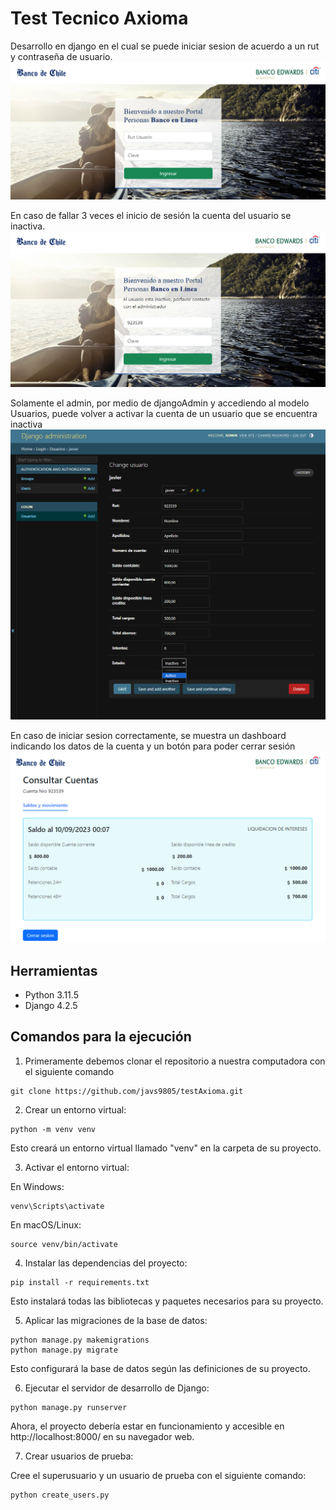 # Test Tecnico Axioma
Desarrollo en django en el cual se puede iniciar sesion de acuerdo a un rut y contraseña de usuario. 
![This is an alt text.](/static/images/picture1.png "This is a sample image.")

En caso de fallar 3 veces el inicio de sesión la cuenta del usuario se inactiva.
![This is an alt text.](/static/images/picture3.png "This is a sample image.")

Solamente el admin, por medio de djangoAdmin y accediendo al modelo Usuarios, puede volver a activar la cuenta de un usuario que se encuentra inactiva
![This is an alt text.](/static/images/picture4.png "This is a sample image.")

En caso de iniciar sesion correctamente, se muestra un dashboard indicando los datos de la cuenta y un botón para poder cerrar sesión
![This is an alt text.](/static/images/picture2.png "This is a sample image.")



## Herramientas

* Python 3.11.5
* Django 4.2.5

## Comandos para la ejecución
1. Primeramente debemos clonar el repositorio a nuestra computadora con el siguiente comando
```
git clone https://github.com/javs9805/testAxioma.git
```

2. Crear un entorno virtual:
```
python -m venv venv
```
Esto creará un entorno virtual llamado "venv" en la carpeta de su proyecto.

3. Activar el entorno virtual:

En Windows:
```
venv\Scripts\activate
```

En macOS/Linux:
```
source venv/bin/activate
```

4. Instalar las dependencias del proyecto:

```
pip install -r requirements.txt
```
Esto instalará todas las bibliotecas y paquetes necesarios para su proyecto.


5. Aplicar las migraciones de la base de datos:

```
python manage.py makemigrations
python manage.py migrate
```
Esto configurará la base de datos según las definiciones de su proyecto.

6. Ejecutar el servidor de desarrollo de Django:

```
python manage.py runserver
```

Ahora, el proyecto debería estar en funcionamiento y accesible en http://localhost:8000/ en su navegador web.

7. Crear usuarios de prueba:

Cree el superusuario y un usuario de prueba con el siguiente comando:

```
python create_users.py
```

